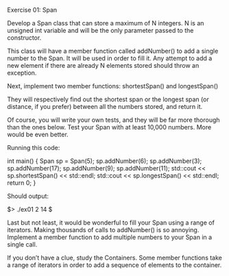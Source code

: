 Exercise 01: Span

Develop a Span class that can store a maximum of N integers. N is an unsigned int
variable and will be the only parameter passed to the constructor.

This class will have a member function called addNumber() to add a single number
to the Span. It will be used in order to fill it. Any attempt to add a new element if there are already N elements stored should throw an exception.

Next, implement two member functions: shortestSpan() and longestSpan()

They will respectively find out the shortest span or the longest span (or distance, if you prefer) between all the numbers stored, and return it.

Of course, you will write your own tests, and they will be far more thorough than the ones below. Test your Span with at least 10,000 numbers. More would be even better.

Running this code:

int main()
{
Span sp = Span(5);
sp.addNumber(6);
sp.addNumber(3);
sp.addNumber(17);
sp.addNumber(9);
sp.addNumber(11);
std::cout << sp.shortestSpan() << std::endl;
std::cout << sp.longestSpan() << std::endl;
return 0;
}

Should output:

$> ./ex01
2
14
$

Last but not least, it would be wonderful to fill your Span using a range of iterators. Making thousands of calls to addNumber() is so annoying. Implement a member function to add multiple numbers to your Span in a single call.

If you don’t have a clue, study the Containers. Some member
functions take a range of iterators in order to add a sequence of
elements to the container.